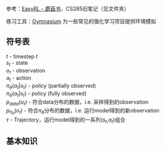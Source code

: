 <script>
MathJax = {
  tex: {
    inlineMath: [['$', '$'], ['\\(', '\\)']]
  },
  svg: {
    fontCache: 'global'
  }
};
</script>
<script type="text/javascript" id="MathJax-script" async
  src="https://cdn.jsdelivr.net/npm/mathjax@3/es5/tex-svg.js">
</script>


<style>
img{
    width: 60%;
}
</style>



参考：[EasyRL - 蘑菇书](https://datawhalechina.github.io/easy-rl/)，CS285旧笔记（见文件夹）

练习工具：[Gymnasium](https://gymnasium.org.cn/introduction/basic_usage/) 为一些常见的强化学习项目提供环境模拟


## 符号表

*t* - timestep *t*  
$s_t$ - state     
$o_t$ - observation   
$a_t$ - action   
$\pi_\theta(a_t|o_t)$ - policy (partially observed)  
$\pi_\theta(a_t|s_t)$ - policy (fully observed)    
$p_{data}(o_t)$ - 符合data分布的数据，i.e. 采样得到的observation   
$p_{\pi_\theta}(o_t)$ - 符合$\pi_\theta$分布的数据，i.e. 运行model得到的新observation    
$\tau$ - Trajectory，运行model得到的一系列($s_t$,$a_t$)组合



## 基本知识











